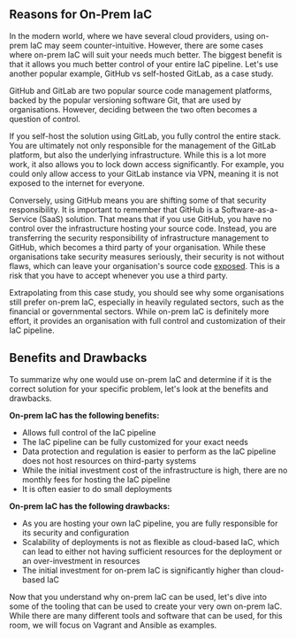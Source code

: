 ## Reasons for On-Prem IaC

In the modern world, where we have several cloud providers, using on-prem IaC may seem counter-intuitive.
However, there are some cases where on-prem IaC will suit your needs much better. The biggest benefit is that it allows you much better control of your entire IaC pipeline. Let's use another popular example, GitHub vs self-hosted GitLab, as a case study.

GitHub and GitLab are two popular source code management platforms, backed by the popular versioning software Git, that are used by organisations.
However, deciding between the two often becomes a question of control.

If you self-host the solution using GitLab, you fully control the entire stack. You are ultimately not only responsible for the management of the GitLab platform, but also the underlying infrastructure. While this is a lot more work, it also allows you to lock down access significantly. For example, you could only allow access to your GitLab instance via VPN, meaning it is not exposed to the internet for everyone.

Conversely, using GitHub means you are shifting some of that security responsibility. It is important to remember that GitHub is a Software-as-a-Service (SaaS) solution. That means that if you use GitHub, you have no control over the infrastructure hosting your source code. Instead, you are transferring the security responsibility of infrastructure management to GitHub, which becomes a third party of your organisation. While these organisations take security measures seriously, their security is not without flaws, which can leave your organisation's source code [exposed](https://thehackernews.com/2023/01/github-breach-hackers-stole-code.html). This is a risk that you have to accept whenever you use a third party.

Extrapolating from this case study, you should see why some organisations still prefer on-prem IaC, especially in heavily regulated sectors, such as the financial or governmental sectors. While on-prem IaC is definitely more effort, it provides an organisation with full control and customization of their IaC pipeline.

## Benefits and Drawbacks

To summarize why one would use on-prem IaC and determine if it is the correct solution for your specific problem, let's look at the benefits and drawbacks.

**On-prem IaC has the following benefits:**

- Allows full control of the IaC pipeline
- The IaC pipeline can be fully customized for your exact needs
- Data protection and regulation is easier to perform as the IaC pipeline does not host resources on third-party systems
- While the initial investment cost of the infrastructure is high, there are no monthly fees for hosting the IaC pipeline
- It is often easier to do small deployments

**On-prem IaC has the following drawbacks:**

- As you are hosting your own IaC pipeline, you are fully responsible for its security and configuration
- Scalability of deployments is not as flexible as cloud-based IaC, which can lead to either not having sufficient resources for the deployment or an over-investment in resources
- The initial investment for on-prem IaC is significantly higher than cloud-based IaC

Now that you understand why on-prem IaC can be used, let's dive into some of the tooling that can be used to create your very own on-prem IaC. While there are many different tools and software that can be used, for this room, we will focus on Vagrant and Ansible as examples.